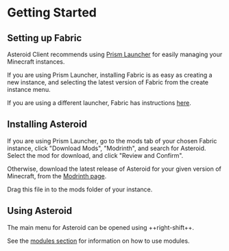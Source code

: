 # Getting Started

## Setting up Fabric
Asteroid Client recommends using [Prism Launcher](https://prismlauncher.org) for easily managing your Minecraft instances.

If you are using Prism Launcher, installing Fabric is as easy as creating a new instance, and selecting the latest version
of Fabric from the create instance menu.

If you are using a different launcher, Fabric has instructions [here](https://fabricmc.net/use/installer/).

## Installing Asteroid
If you are using Prism Launcher, go to the mods tab of your chosen Fabric instance, click "Download Mods", "Modrinth", and search for Asteroid. Select the mod for download, and click "Review and Confirm".

Otherwise, download the latest release of Asteroid for your given version of Minecraft, from the
[Modrinth page](https://modrinth.com/mod/asteroid/versions).

Drag this file in to the mods folder of your instance.

## Using Asteroid
The main menu for Asteroid can be opened using ++right-shift++.

See the [modules section](modules/index.md) for information on how to use modules.
